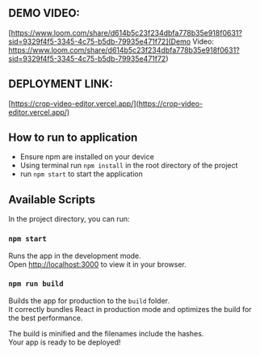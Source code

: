 ## DEMO VIDEO:
[https://www.loom.com/share/d614b5c23f234dbfa778b35e918f0631?sid=9329f4f5-3345-4c75-b5db-79935e471f72](Demo Video: https://www.loom.com/share/d614b5c23f234dbfa778b35e918f0631?sid=9329f4f5-3345-4c75-b5db-79935e471f72)

## DEPLOYMENT LINK:
[https://crop-video-editor.vercel.app/](https://crop-video-editor.vercel.app/)

## How to run to application
- Ensure npm are installed on your device
- Using terminal run `npm install` in the root directory of the project
- run `npm start` to start the application

## Available Scripts

In the project directory, you can run:

### `npm start`

Runs the app in the development mode.\
Open [http://localhost:3000](http://localhost:3000) to view it in your browser.

### `npm run build`

Builds the app for production to the `build` folder.\
It correctly bundles React in production mode and optimizes the build for the best performance.

The build is minified and the filenames include the hashes.\
Your app is ready to be deployed!
